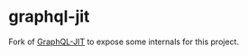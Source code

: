 # graphql-jit

Fork of [GraphQL-JIT](https://github.com/ruiaraujo/graphql-jit) to expose some internals for this project.
